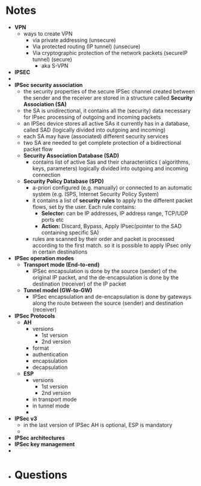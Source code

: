 # Notes
- **VPN**
	- ways to create VPN
		- via private addressing (unsecure)
		- Via protected routing (IP tunnel) (unsecure)
		- Via cryptographic protection of the network packets (secureIP tunnel) (secure)
			- aka S-VPN
- **IPSEC**
-
- **IPSec security association**
	- the security properties of the secure IPSec channel created between the sender and the receiver are stored in a structure called **Security Association (SA)**
	- the SA is unidirectional, it contains all the (security) data necessary for IPsec processing of outgoing and incoming packets
	- an IPSec device stores all active SAs it currently has in a database, called SAD (logically divided into outgoing and incoming)
	- each SA may have (associated) different security services
	- two SA are needed to get complete protection of a bidirectional packet flow
	- **Security Association Database (SAD)**
		- contains list of active Sas and their characteristics ( algorithms, keys, parameters) logically divided into outgoing and incoming connection
	- **Security Policy Database (SPD)**
		- a-priori configured (e.g. manually) or connected to an automatic system (e.g. ISPS, Internet Security Policy System)
		- it contains a list of **security rules** to apply to the different packet flows, set
		  by the user. Each rule contains:
			- **Selector:** can be IP addresses, IP address range, TCP/UDP ports etc
			- **Action:** Discard, Bypass, Apply IPsec(pointer to the SAD containing specific SA)
		- rules are scanned by their order and packet is processed according to the first match. so it is possible to apply IPsec only in certain destinations
- **IPSec operation modes**
	- **Transport mode (End-to-end)**
		- IPSec encapsulation is done by the source (sender) of the original IP packet, and the de-encapsulation is done by the destination (receiver) of the IP packet
	- **Tunnel model (GW-to-GW)**
		- IPSec encapsulation and de-encapsulation is done by gateways along the route between the source (sender) and destination (receiver)
- **IPSec Protocols**
	- **AH**
		- versions
			- 1st version
			- 2nd version
		- format
		- authentication
		- encapsulation
		- decapsulation
	- **ESP**
		- versions
			- 1st version
			- 2nd version
		- in transport mode
		- in tunnel mode
		-
- **IPSec v3**
	- in the last version of IPSec AH is optional, ESP is mandatory
	-
- **IPSec architectures**
- **IPSec key management**
-
- # Questions